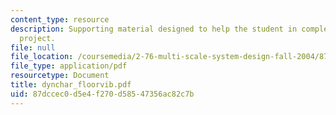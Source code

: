 ```yaml
---
content_type: resource
description: Supporting material designed to help the student in completing the term
  project.
file: null
file_location: /coursemedia/2-76-multi-scale-system-design-fall-2004/87dccec0d5e4f270d58547356ac82c7b_dynchar_floorvib.pdf
file_type: application/pdf
resourcetype: Document
title: dynchar_floorvib.pdf
uid: 87dccec0-d5e4-f270-d585-47356ac82c7b
---
```

